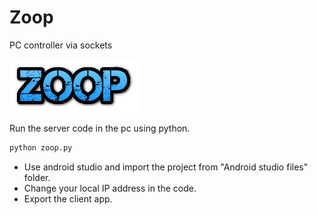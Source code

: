 # Zoop
PC controller via sockets

![alt text](https://raw.githubusercontent.com/SivadineshPonrajan/Zoop/master/zoop.png)

Run the server code in the pc using python.

```python
python zoop.py
```

* Use android studio and import the project from "Android studio files" folder. 
* Change your local IP address in the code.
* Export the client app.
